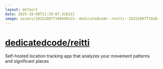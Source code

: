 ```yaml
---
layout: default
date: 2025-10-08T11:29:07.328331
image: assets/20251007T190440115--dedicatedcode--reitti--20251007T191045017--cropped.png
---
```


# [dedicatedcode/reitti](https://github.com/dedicatedcode/reitti)

Self-hosted location tracking app that analyzes your movement patterns and significant places

